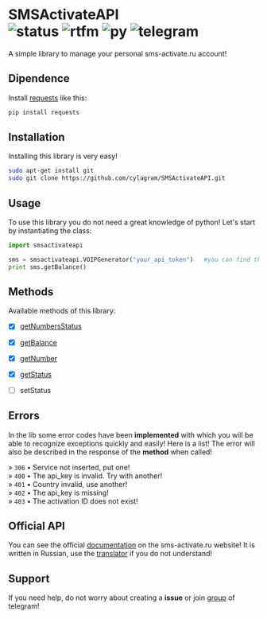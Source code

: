 SMSActivateAPI<br />
![status](https://img.shields.io/pypi/status/Django.svg)   ![rtfm](https://img.shields.io/readthedocs/pip.svg)   ![py](https://img.shields.io/badge/python-2.7-yellow.svg)   ![telegram](https://img.shields.io/badge/telegram-%40cylagram-blue.svg)
==============
A simple library to manage your personal sms-activate.ru account!


Dipendence
----------

Install [requests](http://docs.python-requests.org/en/master/) like this:
```sh
pip install requests
```


Installation
------------

Installing this library is very easy!
```sh
sudo apt-get install git
sudo git clone https://github.com/cylagram/SMSActivateAPI.git
```

Usage
-----------

To use this library you do not need a great knowledge of python!
Let's start by instantiating the class:
```python
import smsactivateapi

sms = smsactivateapi.VOIPGenerator("your_api_token")   #you can find the api_token in your smsactivate account!
print sms.getBalance()
```

Methods
-------

Available methods of this library:

- [x] [getNumbersStatus](https://github.com/cylagram/SMSActivateAPI/blob/master/methods/getNumbersStatus.md)
- [x] [getBalance](https://github.com/cylagram/SMSActivateAPI/blob/master/methods/getBalance.md)
- [x] [getNumber](https://github.com/cylagram/SMSActivateAPI/blob/master/methods/getNumber.md)
- [x] [getStatus](https://github.com/cylagram/SMSActivateAPI/blob/master/methods/getStatus.md)
- [ ] setStatus


Errors
------

In the lib some error codes have been **implemented** with which you will be able to recognize exceptions quickly and easily!
Here is a list! The error will also be described in the response of the **method** when called!

» `306` •  Service not inserted, put one!<br />
» `400` •  The api_key is invalid. Try with another!<br />
» `401` •  Country invalid, use another!<br />
» `402` •  The api_key is missing!<br />
» `403` •  The activation ID does not exist!<br />


Official API
------------
You can see the official [documentation](http://sms-activate.ru/index.php?act=api) on the sms-activate.ru website! It is written in Russian, use the [translator](https://translate.google.it/?hl=it) if you do not understand!


Support
-------

If you need help, do not worry about creating a **issue** or join [group](https://t.me/Hamstry) of telegram!
